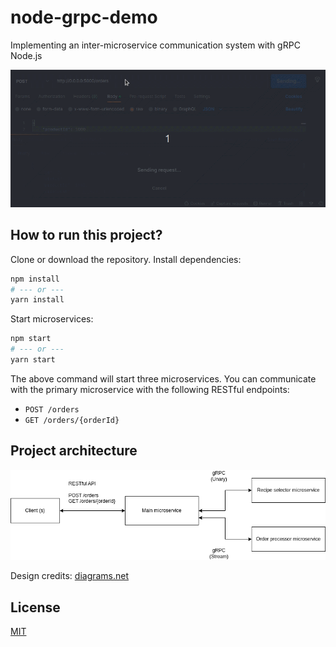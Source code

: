 # node-grpc-demo
Implementing an inter-microservice communication system with gRPC Node.js

![](./media/demo-with-postman.gif)

## How to run this project?

Clone or download the repository. Install dependencies:

```bash
npm install
# --- or ---
yarn install
```

Start microservices:
```bash
npm start
# --- or ---
yarn start
```

The above command will start three microservices. You can communicate with the primary microservice with the following RESTful endpoints:

- `POST /orders`
- `GET /orders/{orderId}`

## Project architecture

![](./media/architecture.png)

Design credits: [diagrams.net](https://diagrams.net)

## License
[MIT](LICENSE)
